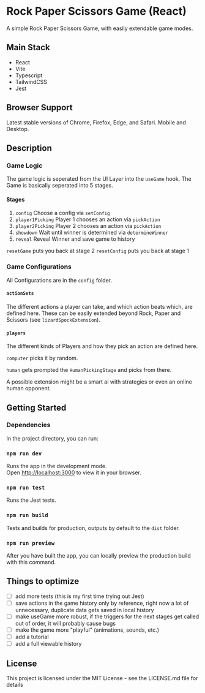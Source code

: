 # Rock Paper Scissors Game (React)

A simple Rock Paper Scissors Game, with easily extendable game modes.

## Main Stack

- React
- Vite
- Typescript
- TailwindCSS
- Jest

## Browser Support

Latest stable versions of Chrome, Firefox, Edge, and Safari. Mobile and Desktop.

## Description

### Game Logic

The game logic is seperated from the UI Layer into the `useGame` hook. The Game is basically seperated into 5 stages.

#### Stages

1. `config`
   Choose a config via `setConfig`
2. `player1Picking`
   Player 1 chooses an action via `pickAction`
3. `player2Picking`
   Player 2 chooses an action via `pickAction`
4. `showdown`
   Wait until winner is determined via `determineWinner`
5. `reveal`
   Reveal Winner and save game to history

`resetGame` puts you back at stage 2
`resetConfig` puts you back at stage 1

### Game Configurations

All Configurations are in the `config` folder.

#### `actionSets`

The different actions a player can take, and which action beats which, are defined here. These can be easily extended beyond Rock, Paper and Scissors (see `lizardSpockExtension`).

#### `players`

The different kinds of Players and how they pick an action are defined here.

`computer` picks it by random.

`human` gets prompted the `HumanPickingStage` and picks from there.

A possible extension might be a smart ai with strategies or even an online human opponent.

## Getting Started

### Dependencies

In the project directory, you can run:

### `npm run dev`

Runs the app in the development mode.\
Open [http://localhost:3000](http://localhost:3000) to view it in your browser.

### `npm run test`

Runs the Jest tests.

### `npm run build`

Tests and builds for production, outputs by default to the `dist` folder.

### `npm run preview`

After you have built the app, you can locally preview the production build with this command.

## Things to optimize

- [ ] add more tests (this is my first time trying out Jest)
- [ ] save actions in the game history only by reference, right now a lot of unnecessary, duplicate data gets saved in local history
- [ ] make useGame more robust, if the triggers for the next stages get called out of order, it will probably cause bugs
- [ ] make the game more "playful" (animations, sounds, etc.)
- [ ] add a tutorial
- [ ] add a full viewable history

## License

This project is licensed under the MIT License - see the LICENSE.md file for details
